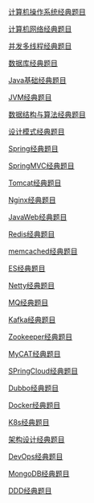 
[计算机操作系统经典题目]()

[计算机网络经典题目]()

[并发多线程经典题目]()

[数据库经典题目]()

[Java基础经典题目]()

[JVM经典题目]()

[数据结构与算法经典题目]()

[设计模式经典题目]()

[Spring经典题目]()

[SpringMVC经典题目]()

[Tomcat经典题目]()

[Nginx经典题目]()

[JavaWeb经典题目]()

[Redis经典题目]()

[memcached经典题目]()

[ES经典题目]()

[Netty经典题目]()

[MQ经典题目]()

[Kafka经典题目]()

[Zookeeper经典题目]()

[MyCAT经典题目]()

[SPringCloud经典题目]()

[Dubbo经典题目]()

[Docker经典题目]()

[K8s经典题目]()

[架构设计经典题目]()

[DevOps经典题目]()

[MongoDB经典题目]()

[DDD经典题目]()

[]()

[]()

[]()